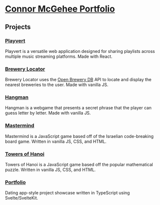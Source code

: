 
# [Connor McGehee Portfolio](https://connormcgehee.github.io/portfolio/)

## Projects

### [Playvert](https://playvert.com)
Playvert is a versatile web application designed for sharing playlists across multiple music streaming platforms. Made with React.

### [Brewery Locator](https://connormcgehee.github.io/Brewery-Locator/)
Brewery Locator uses the [Open Brewery DB](https://www.openbrewerydb.org) API to locate and display the nearest breweries to the user. Made with vanilla JS.

### [Hangman](https://connormcgehee.github.io/Hangman/)
Hangman is a webgame that presents a secret phrase that the player can guess letter by letter. Made with vanilla JS.

### [Mastermind](https://connormcgehee.github.io/Mastermind/)
Mastermind is a JavaScript game based off of the Israelian code-breaking board game. Written in vanilla JS, CSS, and HTML.

### [Towers of Hanoi](https://connormcgehee.github.io/TowersOfHanoi/)
Towers of Hanoi is a JavaScript game based off the popular mathematical puzzle. Written in vanilla JS, CSS, and HTML.

### [Portfolio](https://connormcgehee.github.io/portfolio/)
Dating app-style project showcase written in TypeScript using Svelte/SvelteKit.